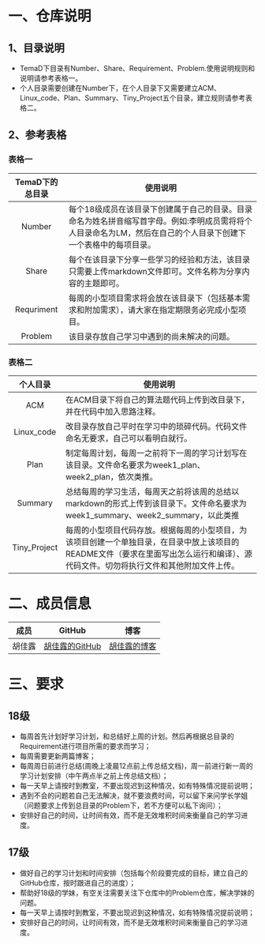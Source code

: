 # 一、仓库说明

## 1、目录说明

- TemaD下目录有Number、Share、Requirement、Problem.使用说明规则和说明请参考表格一。
- 个人目录需要创建在Number下，在个人目录下又需要建立ACM、Linux_code、Plan、Summary、Tiny_Project五个目录，建立规则请参考表格二。


## 2、参考表格

### 表格一
|TemaD下的总目录|使用说明|
|:------:|-------|
|Number|每个18级成员在该目录下创建属于自己的目录。目录命名为姓名拼音缩写首字母。例如:李明成员需将将个人目录命名为LM，然后在自己的个人目录下创建下一个表格中的每项目录。|
|Share|每个在该目录下分享一些学习的经验和方法，该目录只需要上传markdown文件即可。文件名称为分享内容的主题即可。|
|Requriment|每周的小型项目需求将会放在该目录下（包括基本需求和附加需求），请大家在指定期限务必完成小型项目。|
|Problem|该目录存放自己学习中遇到的尚未解决的问题。|


### 表格二
|个人目录|使用说明|  
|:---:|---|
|ACM|在ACM目录下将自己的算法题代码上传到改目录下，并在代码中加入思路注释。|
|Linux_code|改目录存放自己平时在学习中的琐碎代码。代码文件命名无要求，自己可以看明白就行。|
|Plan|制定每周计划，每周一之前将下一周的学习计划写在该目录。文件命名要求为week1_plan、 week2_plan，依次类推。|
|Summary|总结每周的学习生活，每周天之前将该周的总结以markdown的形式上传到该目录下。文件命名要求为week1_summary、week2_summary，以此类推|
|Tiny_Project|每周的小型项目代码存放。根据每周的小型项目，为该项目创建一个单独目录，在目录中放上该项目的README文件（要求在里面写出怎么运行和编译）、源代码文件。切勿将执行文件和其他附加文件上传。|


# 二、成员信息

|成员|GitHub|博客|
|:---:|---|---|
|胡佳露|[胡佳露的GitHub](https://github.com/jialuhu)|[胡佳露的博客](https://github.com/jialuhu)|


# 三、要求

## 18级
- 每周首先计划好学习计划，和总结好上周的计划。然后再根据总目录的Requirement进行项目所需的要求而学习；
- 每周需要更新两篇博客；
- 每周周日前进行总结(周晚上凌晨12点前上传总结文档)，周一前进行新一周的学习计划安排（中午两点半之前上传总结文档）；
- 每一天早上请按时到教室，不要出现迟到这种情况，如有特殊情况提前说明；
- 遇到不会的问题若自己无法解决，就不要浪费时间，可以留下来问学长学姐（问题要求上传到总目录的Problem下，若不方便可以私下询问）；
- 安排好自己的时间，让时间有效，而不是无效堆积时间来衡量自己的学习进度。

## 17级
- 做好自己的学习计划和时间安排（包括每个阶段要完成的目标，建立自己的GitHub仓库，按时跟进自己的进度）；
- 帮助好18级的学妹，有空关注需要关注下仓库中的Problem仓库，解决学妹的问题。
- 每一天早上请按时到教室，不要出现迟到这种情况，如有特殊情况提前说明；
- 安排好自己的时间，让时间有效，而不是无效堆积时间来衡量自己的学习进度。





















